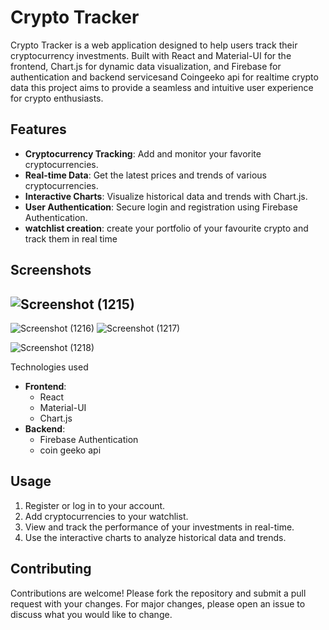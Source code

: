 
# Crypto Tracker

Crypto Tracker is a web application designed to help users track their cryptocurrency investments. Built with React and Material-UI for the frontend, Chart.js for dynamic data visualization, and Firebase for authentication and backend servicesand Coingeeko api for realtime crypto data this project aims to provide a seamless and intuitive user experience for crypto enthusiasts.

## Features

- **Cryptocurrency Tracking**: Add and monitor your favorite cryptocurrencies.
- **Real-time Data**: Get the latest prices and trends of various cryptocurrencies.
- **Interactive Charts**: Visualize historical data and trends with Chart.js.
- **User Authentication**: Secure login and registration using Firebase Authentication.
- **watchlist creation**: create your portfolio of your favourite crypto and track them in real time

## Screenshots
## ![Screenshot (1215)](https://github.com/Harsh2191/crypto-tracker/assets/149939528/e1263bf4-33ee-46dd-a734-4875eafd78b2)
![Screenshot (1216)](https://github.com/Harsh2191/crypto-tracker/assets/149939528/85480af7-28cb-441e-917c-723adb521b6d)
![Screenshot (1217)](https://github.com/Harsh2191/crypto-tracker/assets/149939528/097334f7-dce2-440a-b49c-77b69d20f99f)

![Screenshot (1218)](https://github.com/Harsh2191/crypto-tracker/assets/149939528/8caeb672-0bdc-4d8a-8b39-de5a2f017fdf)



Technologies used
- **Frontend**:
  - React
  - Material-UI
  - Chart.js
- **Backend**:
  - Firebase Authentication
  - coin geeko api

## Usage

1. Register or log in to your account.
2. Add cryptocurrencies to your watchlist.
3. View and track the performance of your investments in real-time.
4. Use the interactive charts to analyze historical data and trends.

## Contributing

Contributions are welcome! Please fork the repository and submit a pull request with your changes. For major changes, please open an issue to discuss what you would like to change.



